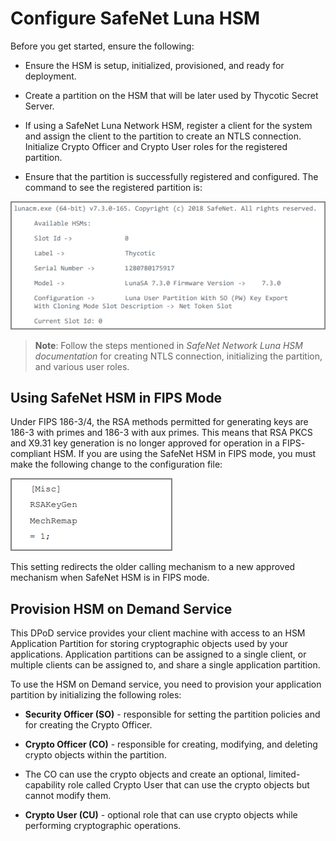 [title]: # (Configure SafeNet Luna HSM)
[tags]: # (configure)
[priority]: # (101)
# Configure SafeNet Luna HSM

Before you get started, ensure the following:

-   Ensure the HSM is setup, initialized, provisioned, and ready for deployment.

-   Create a partition on the HSM that will be later used by Thycotic Secret
    Server.

-   If using a SafeNet Luna Network HSM, register a client for the system and
    assign the client to the partition to create an NTLS connection. Initialize
    Crypto Officer and Crypto User roles for the registered partition.

-   Ensure that the partition is successfully registered and configured. The command to see the registered partition is:

   ![partition](images/1.png)

   >**Note**: Follow the steps mentioned in *SafeNet Network Luna HSM documentation* for creating NTLS connection, initializing the partition, and various user roles.

Using SafeNet HSM in FIPS Mode
------------------------------

Under FIPS 186-3/4, the RSA methods permitted for generating keys are 186-3 with primes and 186-3 with aux primes. This means that RSA PKCS and X9.31 key generation is no longer approved for operation in a FIPS- compliant HSM. If you
are using the SafeNet HSM in FIPS mode, you must make the following change to the configuration file:

   ![partition](images/2.png)

This setting redirects the older calling mechanism to a new approved mechanism
when SafeNet HSM is in FIPS mode.

Provision HSM on Demand Service
-------------------------------

This DPoD service provides your client machine with access to an HSM Application
Partition for storing cryptographic objects used by your applications.
Application partitions can be assigned to a single client, or multiple clients
can be assigned to, and share a single application partition.

To use the HSM on Demand service, you need to provision your application
partition by initializing the following roles:

-   **Security Officer (SO)** - responsible for setting the partition policies
    and for creating the Crypto Officer.

-   **Crypto Officer (CO)** - responsible for creating, modifying, and deleting
    crypto objects within the partition.

-   The CO can use the crypto objects and create an optional, limited-capability
    role called Crypto User that can use the crypto objects but cannot modify
    them.

-   **Crypto User (CU)** - optional role that can use crypto objects while
    performing cryptographic operations.